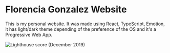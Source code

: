 # Florencia Gonzalez Website

This is my personal website. It was made using React, TypeScript, Emotion, it has light/dark theme depending of the preference of the OS and it's a Progressive Web App.

![Lighthouse score (December 2019)](https://i.imgur.com/nl88AfU.gif)